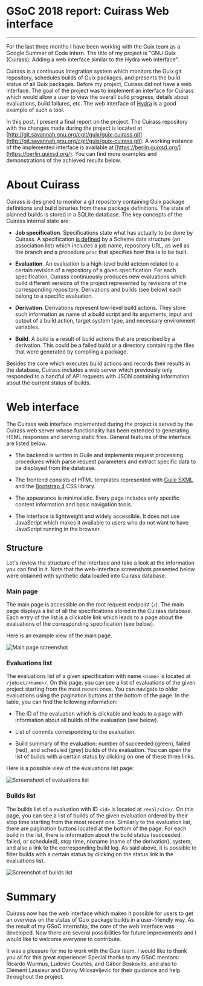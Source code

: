 # GSoC 2018 report: Cuirass Web interface
---

For the last three months I have been working with the Guix team as a
Google Summer of Code intern. The title of my project is "GNU Guix
(Cuirass): Adding a web interface similar to the Hydra web interface".

Cuirass is a continuous integration system which monitors the Guix git
repository, schedules builds of Guix packages, and presents the build
status of all Guix packages.  Before my project, Cuirass did not have
a web interface. The goal of the project was to implement an interface
for Cuirass which would allow a user to view the overall build
progress, details about evaluations, build failures, etc.  The web
interface of [Hydra](https://hydra.nixos.org/) is a good example of
such a tool.

In this post, I present a final report on the project. The Cuirass
repository with the changes made during the project is located at
[http://git.savannah.gnu.org/cgit/guix/guix-cuirass.git](http://git.savannah.gnu.org/cgit/guix/guix-cuirass.git). A
working instance of the implemented interface is available at
[https://berlin.guixsd.org/](https://berlin.guixsd.org/).  You can
find more examples and demonstrations of the achieved results below.

# About Cuirass

Cuirass is designed to monitor a git repository containing Guix
package definitions and build binaries from these package definitions.
The state of planned builds is stored in a SQLite database. The key
concepts of the Cuirass internal state are:

- **Job specification**. Specifications state what has actually to be
  done by Cuirass. A specification [is
  defined](https://www.gnu.org/software/guix/manual/en/html_node/Continuous-Integration.html)
  by a Scheme data structure (an association list) which includes a
  job name, repository URL, as well as the branch and a procedure
  `proc` that specifies how this is to be built.

- **Evaluation**. An evaluation is a high-level build actcion
  related to a certain revision of a repository of a given
  specification.  For each specification, Cuirass continuously
  produces new evaluations which build different versions of the
  project represented by revisions of the corresponding repository.
  Derivations and builds (see below) each belong to a specific
  evaluation.

- **Derivation**. Derivations represent low-level build actions.  They
  store such information as name of a build script and its arguments,
  input and output of a build action, target system type, and
  necessary environment variables.

- **Build**. A build is a result of build actions that are prescribed
  by a derivation.  This could be a failed build or a directory
  containing the files that were generated by compiling a package.

Besides the core which executes build actions and records their
results in the database, Cuirass includes a web server which
previously only responded to a handful of API requests with JSON
containing information about the current status of builds.

# Web interface

The Cuirass web interface implemented during the project is served by
the Cuirass web server whose functionality has been extended to
generating HTML responses and serving static files.  General features
of the interface are listed below.

- The backend is written in Guile and implements request processing
  procedures which parse request parameters and extract specific data
  to be displayed from the database.

- The frontend consists of HTML templates represented with [Guile
  SXML](https://www.gnu.org/software/guile/manual/html_node/SXML.html)
  and the [Bootstrap 4](https://getbootstrap.com/) CSS library.
    
- The appearance is minimalistic. Every page includes only specific
  content information and basic navigation tools.

- The interface is lightweight and widely accessible.  It does not use
  JavaScript which makes it available to users who do not want to have
  JavaScript running in the browser.

## Structure

Let's review the structure of the interface and take a look at the
information you can find in it.  Note that the web-interface
screenshots presented below were obtained with synthetic data loaded
into Cuirass database.

### Main page

The main page is accessible on the root request endpoint (`/`).  The
main page displays a list of all the specifications stored in the
Cuirass database.  Each entry of the list is a clickable link which
leads to a page about the evaluations of the corresponding
specification (see below).

Here is an example view of the main page.

![Main page screenshot](https://www.gnu.org/software/guix/static/blog/img/cuirass-wi-main.png)

### Evaluations list

The evaluations list of a given specification with name `<name>` is
located at `/jobset/<name>/`.  On this page, you can see a list of
evaluations of the given project starting from the most recent ones.
You can navigate to older evaluations using the pagination buttons at
the bottom of the page.  In the table, you can find the following
information:

- The ID of the evaluation which is clickable and leads to a page with
  information about all builds of the evaluation (see below).

- List of commits corresponding to the evaluation.

- Build summary of the evaluation: number of succeeded (green), failed
  (red), and scheduled (grey) builds of this evaluation.  You can open
  the list of builds with a certain status by clicking on one of these
  three links.

Here is a possible view of the evaluations list page:

![Screenshoot of evaluations list](https://www.gnu.org/software/guix/static/blog/img/cuirass-wi-evals.png)

### Builds list

The builds list of a evaluation with ID `<id>` is located at
`/eval/<id>/`.  On this page, you can see a list of builds of the
given evaluation ordered by their stop time starting from the most
recent one.  Similarly to the evaluation list, there are pagination
buttons located at the bottom of the page.  For each build in the
list, there is information about the build status (succeeded, failed,
or scheduled), stop time, nixname (name of the derivation), system, and
also a link to the corresponding build log.  As said above, it is
possible to filter builds with a certain status by clicking on the
status link in the evaluations list.

![Screenshot of builds list](https://www.gnu.org/software/guix/static/blog/img/cuirass-wi-builds.png)

# Summary

Cuirass now has the web interface which makes it possible for users to
get an overview on the status of Guix package builds in a
user-friendly way.  As the result of my GSoC internship, the core of
the web interface was developed.  Now there are several possibilities
for future improvements and I would like to welcome everyone to
contribute.

It was a pleasure for me to work with the Guix team.  I would like to
thank you all for this great experience!  Special thanks to my GSoC
mentors: Ricardo Wurmus, Ludovic Courtès, and Gábor Boskovits, and
also to Clément Lassieur and Danny Milosavljevic for their guidance
and help throughout the project.
